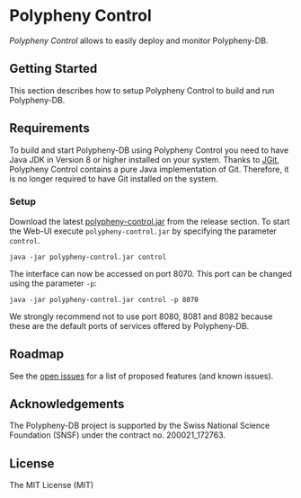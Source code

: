 # Polypheny Control #
_Polypheny Control_ allows to easily deploy and monitor Polypheny-DB. 

## Getting Started ##
This section describes how to setup Polypheny Control to build and run Polypheny-DB.

## Requirements ##
To build and start Polypheny-DB using Polypheny Control you need to have Java JDK in Version 8 or higher installed on your system.
Thanks to [JGit](https://github.com/eclipse/jgit), Polypheny Control contains a pure Java implementation of Git. Therefore, it is no longer required to have Git installed on the system.

### Setup ###
Download the latest [polypheny-control.jar](https://github.com/polypheny-db/Polypheny-Control/releases/latest) from the release section. 
To start the Web-UI execute `polypheny-control.jar` by specifying the parameter `control`.

```
java -jar polypheny-control.jar control
```

The interface can now be accessed on port 8070. This port can be changed using the parameter `-p`:

```
java -jar polypheny-control.jar control -p 8070
```

We strongly recommend not to use port 8080, 8081 and 8082 because these are the default ports of services offered by Polypheny-DB.

## Roadmap ##
See the [open issues](https://github.com/polypheny-db/Polypheny-Control/issues) for a list of proposed features (and known issues).

## Acknowledgements
The Polypheny-DB project is supported by the Swiss National Science Foundation (SNSF) under the contract no. 200021_172763.

## License ##
The MIT License (MIT)
